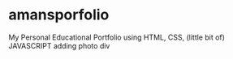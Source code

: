  # amansporfolio  
My Personal Educational Portfolio using HTML, CSS, (little bit of) JAVASCRIPT
adding photo div 
  
